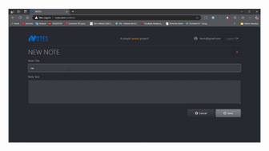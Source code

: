 ![Demonstração do Projeto](public/assets/NOTES-PessoalMicrosoftEdge2024-10-2808-14-03-ezgif.com-video-to-gif-converter%20(1).gif)

